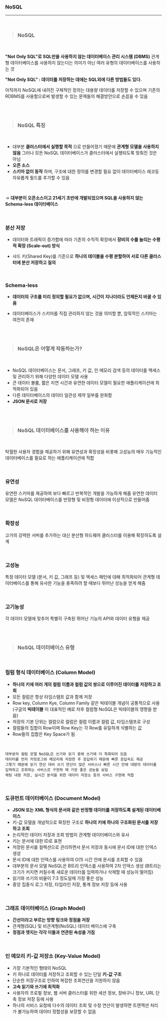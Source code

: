 ### NoSQL
---

<br>

>### __NoSQL__

<br>

__"Not Only SQL"로 SQL만을 사용하지 않는 데이터베이스 관리 시스템 (DBMS)__
관계형 데이터베이스를 사용하지 않는다는 의미가 아닌 여러 유형의 데이터베이스를 사용하는 것

__"Not Only SQL" : 데이터를 저장하는 데에는 SQL외에 다른 방법들도 있다.__

아직까지 NoSQL에 내려진 구체적인 정의는
대용량 데이터를 저장할 수 있으며 기존의 RDBMS를 사용함으로써 발생할 수 있는 문제들의 해결방안으로 손꼽을 수 있음

<br><br>

>### __NoSQL 특징__

<br>

- 대부분 __클러스터에서 실행할 목적__ 으로 만들어졌기 때문에 __관계형 모델을 사용하지 않음__ 그러나 모든 NoSQL 데이터베이스가 클러스터에서 실행되도록 맞춰진 것은 아님
- __오픈 소스__
- __스키마 없이 동작__ 하며, 구조에 대한 정의를 변경할 필요 없이 데이터베이스 레코등 자유롭게 필드를 추가할 수 있음

<br>

→ __대부분이 오픈소스이고 21세기 초반에 개발되었으며 SQL을 사용하지 않는 Schema-less 데이터베이스__

<br>

### 분산 저장

- 데이터와 트래픽이 증가함에 따라 기존의 수직적 확장에서 __장비의 수를 늘리는 수평적 확장 (Scale-out) 방식__

- 샤드 키(Shared Key)를 기준으로 __하나의 테이블을 수평 분할하여 서로 다른 클러스터에 분산 저장하고 질의__

<br>

### Schema-less

- __데이터의 구조를 미리 정의할 필요가 없으며, 시간이 지나더라도 언제든지 바꿀 수 있음__

- 데이터베이스가 스키마를 직접 관리하지 않는 것을 의미할 뿐, 암묵적인 스키마는 여전히 존재

<br><br>

>### __NoSQL은 어떻게 작동하는가?__

<br>

- NoSQL 데이터베이스는 문서, 그래프, 키 값, 인 메모리 검색 등의 데이터를 액세스 및 관리하기 위해 다양한 데이터 모델 사용
- 큰 데이터 볼륨, 짧은 지연 시간과 유연한 데이터 모델이 필요한 애플리케이션에 최적화되어 있음
- 다른 데이터베이스의 데이터 일관성 제약 일부를 완화함
- __JSON 문서로 저장__

<br><br>

>### __NoSQL 데이터베이스를 사용해야 하는 이유__

<br>

탁월한 사용자 경험을 제공하기 위해 유연성과 확장성을 비롯해 고성능의 매우 기능적인 데이터베이스를 필요로 하는 애플리케이션에 적합

<br>

### 유연성

유연한 스키마를 제공하여 보다 빠르고 반복적인 개발을 가능하게 해줌
유연한 데이터 모델은 NoSQL 데이터베이스를 반정형 및 비정형 데이터에 이상적으로 만들어줌

<br>

### 확장성

고가의 강력한 서버를 추가하는 대신 분산형 하드웨어 클러스터를 이용해 확장하도록 설계

<br>

### 고성능

특정 데이터 모델 (문서, 키 값, 그래프 등) 및 액세스 패턴에 대해 최적화되어 관계형 데이터베이스를 통해 유사한 기능을 충족하려 할 때보다 뛰어난 성능을 얻게 해줌

<br>

### 고기능성

각 데이터 모델에 맞추어 특별히 구축된 뛰어난 기능의 API와 데이터 유형을 제공

<br><br>

>### __NoSQL 데이터베이스 유형__

<br>

### 컬럼 형식 데이터베이스 (Column Model)

- __하나의 키에 여러 개의 컬럼 이름과 컬럼 값의 쌍으로 이루어진 데이터를 저장하고 조회__
- 모든 컬럼은 항상 타임스탬프 값과 함께 저장
- Row key, Column Kye, Column Family 같은 빅테이블 개념이 공통적으로 사용
(구글의 __빅테이블__ 이 대표적인 예로 차후 컬럼형 NoSQL은 빅테이블의 영향을 받음)
- 저장의 기본 단위는 컬럼으로 컬럼은 컬럼 이름과 컬럼 값, 타임스탬프로 구성
- 컬럼들의 집합이 Row이며 Row Key는 각 Row를 유일하게 식별하는 값
- Row들의 집합은 Key Space가 됨

<br>

~~~
대부분의 컬럼 모델 NoSQL은 쓰기와 읽기 중에 쓰기에 더 특화되어 있음
데이터를 먼저 커밋로그와 메모리에 저장한 후 응답하기 때문에 빠른 응답속도 제공
그렇기 때문에 읽기 연산 대비 쓰기 연산이 많은 서비스나 빠른 시간 안에 대량의 데이터를 입력하고 조회하는 서비스르 구현하 때 가장 좋은 성능을 보임
채팅 내용 저장, 실시간 분석을 위한 데이터 저장소 등의 서비스 구현에 적합
~~~

<br>

### 도큐먼트 데이터베이스 (Document Model)

- __JSON 또는 XML 형식의 문서와 같은 반정형 데이터를 저장하도록 설계된 데이터베이스__
- 키-값 모델을 개념적으로 확장한 구조로 __하나의 키에 하나의 구조화된 문서를 저장하고 조회__
- 논리적인 데이터 저장과 조회 방법이 관계형 데이터베이스와 유사
- 키는 문서에 대한 ID로 표현
- 저장된 문서를 컬렉션으로 관리하면서 문서 저장과 동시에 문서 ID에 대한 인덱스 생성
- 문서 ID에 대한 인덱스를 사용하여 O(1) 시간 안에 문서를 조회할 수 있음
- 대부분의 문서 모델 NoSQL은 B트리 인덱스를 사용하여 2차 인덱스 생성
(B트리는 크기가 커지면 커질수록 새로운 데이터를 입력하거나 삭제할 때 성능이 떨어짐)
- 읽기와 쓰기의 비율이 7:3 정도일때 가장 좋은 성능
- 중앙 집중식 로그 저장, 타임라인 저장, 통계 정보 저장 등에 사용

<br>

### 그래프  데이터베이스 (Graph Model)

- __간선이라고 부르는 방향 링크와 정점을 저장__
- 관계형(SQL) 및 비관계형(NoSQL) 데이터 베이스에 구축
- __정점과 엣지는 각각 이들과 연관된 속성을 가짐__

<br>

### 인 메모리 키-값 저장소 (Key-Value Model)

- 가장 기본적인 형태의 NoSQL
- 키 하나로 데이터를 저장하고 조회할 수 있는 단일 __키-값 구조__
- 단순한 저장구조로 인하여 복잡한 조회연산을 지원하지 않음
- __고속 읽기와 쓰기에 최적화__
- 사용자의 프로필 정보, 웹 서버 클러스터를 위한 세션 정보, 장바구니 정보, URL 단축 정보 저장 등에 사용
- 하나의 서비스 요청에 다수의 데이터 조회 및 수정 연산이 발생하면 트랜잭션 처리가 불가능하여 데이터 정합성을 보장할 수 없음
